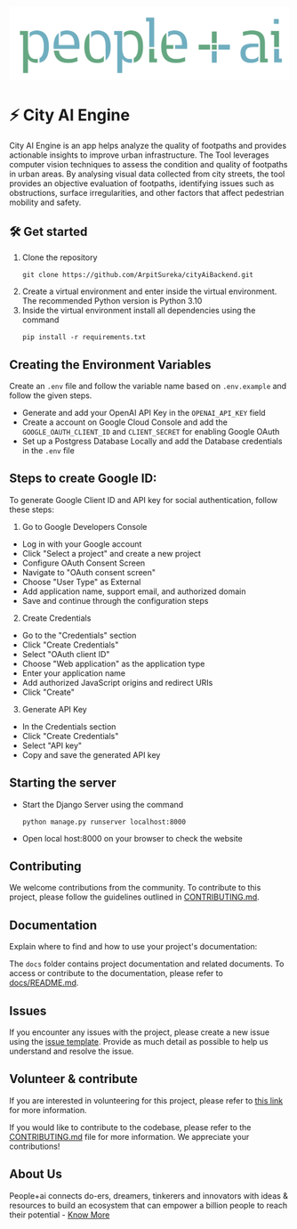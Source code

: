 
![](/static/peopleplusai.png "Open Cloud Compute")

# ⚡ City AI Engine
City AI Engine is an app helps analyze the quality of footpaths and provides actionable insights to improve urban infrastructure. The Tool leverages computer vision techniques to assess the condition and quality of footpaths in urban areas. By analysing visual data collected from city streets, the tool provides an objective evaluation of footpaths, identifying issues such as obstructions, surface irregularities, and other factors that affect pedestrian mobility and safety.

## 🛠 Get started

1. Clone the repository
   ```
   git clone https://github.com/ArpitSureka/cityAiBackend.git
   ```
2. Create a virtual environment and enter inside the virtual environment. The recommended Python version is Python 3.10
4. Inside the virtual environment install all dependencies using the command
   ```
   pip install -r requirements.txt
   ```

## Creating the Environment Variables
Create an `.env` file and follow the variable name based on `.env.example` and follow the given steps.
- Generate and add your OpenAI API Key in the `OPENAI_API_KEY` field
- Create a account on Google Cloud Console and add the `GOOGLE_OAUTH_CLIENT_ID` and `CLIENT_SECRET` for enabling Google OAuth
- Set up a Postgress Database Locally and add the Database credentials in the `.env` file

## Steps to create Google ID:
To generate Google Client ID and API key for social authentication, follow these steps:
1. Go to Google Developers Console
 - Log in with your Google account
 - Click "Select a project" and create a new project
 - Configure OAuth Consent Screen
 - Navigate to "OAuth consent screen"
 - Choose "User Type" as External
 - Add application name, support email, and authorized domain
 - Save and continue through the configuration steps
2. Create Credentials
 - Go to the "Credentials" section
 - Click "Create Credentials"
 - Select "OAuth client ID"
 - Choose "Web application" as the application type
 - Enter your application name
 - Add authorized JavaScript origins and redirect URIs
 - Click "Create"
3. Generate API Key
 - In the Credentials section
 - Click "Create Credentials"
 - Select "API key"
 - Copy and save the generated API key

## Starting the server
- Start the Django Server using the command
  ```
  python manage.py runserver localhost:8000
  ```
- Open local host:8000 on your browser to check the website



## Contributing


We welcome contributions from the community. To contribute to this project, please follow the guidelines outlined in [CONTRIBUTING.md](.github/CONTRIBUTING.md).

## Documentation

Explain where to find and how to use your project's documentation:

The `docs` folder contains project documentation and related documents. To access or contribute to the documentation, please refer to [docs/README.md](docs/README.md).

## Issues
If you encounter any issues with the project, please create a new issue using the [issue template](.github/ISSUE_TEMPLATE.md). Provide as much detail as possible to help us understand and resolve the issue.


## Volunteer & contribute

If you are interested in volunteering for this project, please refer to [this link](https://peopleplus.ai/volunteer) for more information. 

If you would like to contribute to the codebase, please refer to the [CONTRIBUTING.md](.github/CONTRIBUTING.md) file for more information. We appreciate your contributions!


## About Us

People+ai connects do-ers, dreamers, tinkerers and innovators with ideas & resources to build an ecosystem that can empower a billion people to reach their potential - [Know More](https://peopleplus.ai/)




